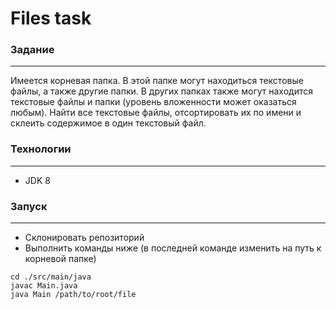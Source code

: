 # Files task

### Задание

---
Имеется корневая папка. В этой папке могут находиться текстовые файлы, а
также другие папки. В других папках также могут находится текстовые файлы и
папки (уровень вложенности может оказаться любым).
Найти все текстовые файлы, отсортировать их по имени и склеить содержимое в
один текстовый файл.

### Технологии

---
* JDK 8

### Запуск

---

* Склонировать репозиторий
* Выполнить команды ниже (в последней команде изменить на путь к корневой папке)

```
cd ./src/main/java
javac Main.java
java Main /path/to/root/file
```
